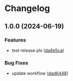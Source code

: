 # Changelog

## 1.0.0 (2024-06-19)


### Features

* test release pls ([da8e5ca](https://github.com/tonywu0821/nx-monorepo/commit/da8e5cad5c87b0dedabdaa183a7421d9f02af1bc))


### Bug Fixes

* update workflow ([dad6448](https://github.com/tonywu0821/nx-monorepo/commit/dad64485a2da5fed437dcbac2d810bf66d9eced4))
